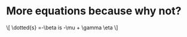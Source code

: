 
<script type="text/javascript" async
  src="https://cdnjs.cloudflare.com/ajax/libs/mathjax/2.7.5/MathJax.js?config=TeX-MML-AM_CHTML">
</script>
# More equations because why not?

\\[ \dotted{s} =-\beta is -\mu + \gamma \eta \\]
